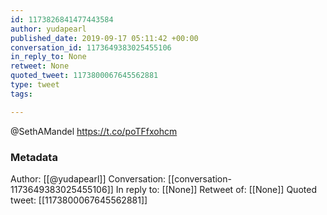```yaml
---
id: 1173826841477443584
author: yudapearl
published_date: 2019-09-17 05:11:42 +00:00
conversation_id: 1173649383025455106
in_reply_to: None
retweet: None
quoted_tweet: 1173800067645562881
type: tweet
tags:

---
```


@SethAMandel https://t.co/poTFfxohcm

### Metadata

Author: [[@yudapearl]]
Conversation: [[conversation-1173649383025455106]]
In reply to: [[None]]
Retweet of: [[None]]
Quoted tweet: [[1173800067645562881]]
